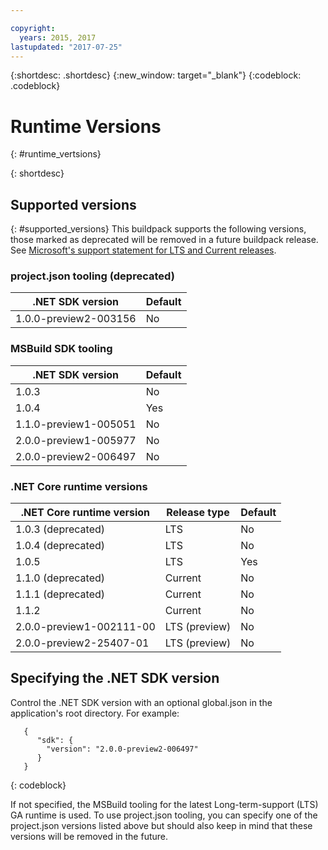 ```yaml
---

copyright:
  years: 2015, 2017
lastupdated: "2017-07-25"
---
```


{:shortdesc: .shortdesc}
{:new_window: target="_blank"}
{:codeblock: .codeblock}


# Runtime Versions
{: #runtime_vertsions}


{: shortdesc}

## Supported versions
{: #supported_versions}
This buildpack supports the following versions, those marked as deprecated will be removed in a future buildpack release.  See [Microsoft's support statement for LTS and Current releases](https://www.microsoft.com/net/core/support).

### project.json tooling (deprecated)

| .NET SDK version        | Default |
|-------------------------|---------|
| 1.0.0-preview2-003156   |   No    |

### MSBuild SDK tooling

| .NET SDK version        | Default |
|-------------------------|---------|
| 1.0.3                   |   No    |
| 1.0.4                   |   Yes   |
| 1.1.0-preview1-005051   |   No    |
| 2.0.0-preview1-005977   |   No    |
| 2.0.0-preview2-006497   |   No    |

### .NET Core runtime versions

| .NET Core runtime version | Release type  | Default |
|---------------------------|---------------|---------|
| 1.0.3 (deprecated)        | LTS           |   No    |
| 1.0.4 (deprecated)        | LTS           |   No    |
| 1.0.5                     | LTS           |   Yes   |
| 1.1.0 (deprecated)        | Current       |   No    |
| 1.1.1 (deprecated)        | Current       |   No    |
| 1.1.2                     | Current       |   No    |
| 2.0.0-preview1-002111-00  | LTS (preview) |   No    |
| 2.0.0-preview2-25407-01   | LTS (preview) |   No    |

## Specifying the .NET SDK version

Control the .NET SDK version with an optional global.json in the application's root directory. For example:
```
   {
      "sdk": {
        "version": "2.0.0-preview2-006497"
      }
   }
```
{: codeblock}

If not specified, the MSBuild tooling for the latest Long-term-support (LTS) GA runtime is used.  To use project.json tooling, you can specify one of the project.json versions listed above but should also keep in mind that these versions will be removed in the future.
